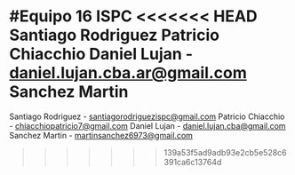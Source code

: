 #Equipo 16 ISPC
<<<<<<< HEAD
Santiago Rodriguez 
Patricio Chiacchio
Daniel Lujan - daniel.lujan.cba.ar@gmail.com
Sanchez Martin
=======
Santiago Rodriguez - santiagorodriguezispc@gmail.com
Patricio Chiacchio - chiacchiopatricio7@gmail.com
Daniel Lujan - daniel.lujan.cba@gmail.com
Sanchez Martin - martinsanchez6973@gmail.com
>>>>>>> 139a53f5ad9adb93e2cb5e528c6391ca6c13764d

